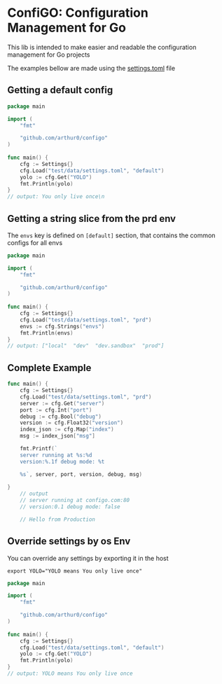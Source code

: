 # ConfiGO: Configuration Management for Go

This lib is intended to make easier and readable the configuration management for Go projects

The examples bellow are made using the [settings.toml](test/data/settings.toml) file

## Getting a default config

```go
package main

import (
	"fmt"

	"github.com/arthur0/configo"
)
	
func main() {
	cfg := Settings{}
	cfg.Load("test/data/settings.toml", "default")
	yolo := cfg.Get("YOLO")
	fmt.Println(yolo)
}
// output: You only live once\n
```

## Getting a string slice from the prd env

The `envs` key is defined on `[default]` section, that contains the common configs for all envs


```go
package main

import (
	"fmt"

	"github.com/arthur0/configo"
)
	
func main() {
	cfg := Settings{}
	cfg.Load("test/data/settings.toml", "prd")
	envs := cfg.Strings("envs")
	fmt.Println(envs)
}
// output: ["local"  "dev"  "dev.sandbox"  "prod"]
```

## Complete Example

```go
func main() {
	cfg := Settings{}
	cfg.Load("test/data/settings.toml", "prd")
	server := cfg.Get("server")
	port := cfg.Int("port")
	debug := cfg.Bool("debug")
	version := cfg.Float32("version")
	index_json := cfg.Map("index")
	msg := index_json["msg"]

	fmt.Printf(`
	server running at %s:%d
	version:%.1f debug mode: %t

	%s`, server, port, version, debug, msg)
	
}
	// output
	// server running at configo.com:80
	// version:0.1 debug mode: false

	// Hello from Production
```

## Override settings by os Env

You can override any settings by exporting it in the host 

`export YOLO="YOLO means You only live once"`

```go
package main

import (
	"fmt"

	"github.com/arthur0/configo"
)
	
func main() {
	cfg := Settings{}
	cfg.Load("test/data/settings.toml", "default")
	yolo := cfg.Get("YOLO")
	fmt.Println(yolo)
}
// output: YOLO means You only live once
```
